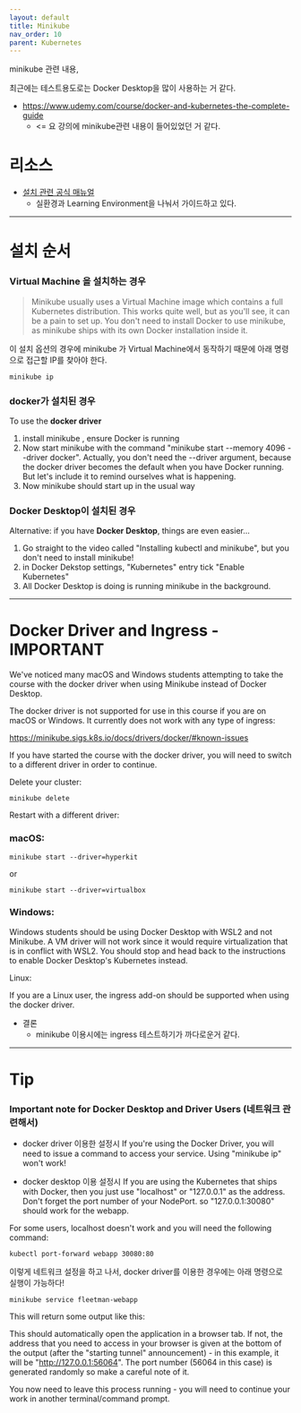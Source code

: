 ```yaml
---
layout: default
title: Minikube
nav_order: 10
parent: Kubernetes
---
```


minikube  관련 내용,

최근에는 테스트용도로는 Docker Desktop을 많이 사용하는 거 같다.

 * https://www.udemy.com/course/docker-and-kubernetes-the-complete-guide
   + <= 요 강의에 minikube관련 내용이 들어있었던 거 같다.

# 리소스
* [설치 관련 공식 매뉴얼](https://kubernetes.io/docs/setup/)
  * 실환경과 Learning Environment을 나눠서 가이드하고 있다.

---
# 설치 순서

### Virtual Machine 을 설치하는 경우
> Minikube usually uses a Virtual Machine image which contains a full Kubernetes distribution. This works quite well, but as you'll see, it can be a pain to set up. You don't need to install Docker to use minikube, as minikube ships with its own Docker installation inside it.

이 설치 옵션의 경우에 minikube 가 Virtual Machine에서 동작하기 때문에
아래 명령으로 접근할 IP를 찾아야 한다.
```
minikube ip
```

### docker가 설치된 경우
To use the **docker driver**
1. install minikube , ensure Docker is running
2. Now start minikube with the command "minikube start --memory 4096 --driver docker". Actually, you don't need the --driver argument, because the docker driver becomes the default when you have Docker running. But let's include it to remind ourselves what is happening.
3. Now minikube should start up in the usual way


### Docker Desktop이 설치된 경우
Alternative: if you have **Docker Desktop**, things are even easier...
1. Go straight to the video called "Installing kubectl and minikube", but you don't need to install minikube!
2. in Docker Dekstop settings, "Kubernetes" entry tick "Enable Kubernetes"
3. All Docker Desktop is doing is running minikube in the background.

---
# Docker Driver and Ingress - IMPORTANT

We've noticed many macOS and Windows students attempting to take the course with the docker driver when using Minikube instead of Docker Desktop.

The docker driver is not supported for use in this course if you are on macOS or Windows. It currently does not work with any type of ingress:

https://minikube.sigs.k8s.io/docs/drivers/docker/#known-issues

If you have started the course with the docker driver, you will need to switch to a different driver in order to continue.

Delete your cluster:
```
minikube delete
```
Restart with a different driver:

### macOS:
```
minikube start --driver=hyperkit
```
or
```
minikube start --driver=virtualbox
```
### Windows:

Windows students should be using Docker Desktop with WSL2 and not Minikube. A VM driver will not work since it would require virtualization that is in conflict with WSL2. You should stop and head back to the instructions to enable Docker Desktop's Kubernetes instead.

Linux:

If you are a Linux user, the ingress add-on should be supported when using the docker driver.

* 결론
  + minikube 이용시에는 ingress 테스트하기가 까다로운거 같다.
---
# Tip

### Important note for Docker Desktop and Driver Users (네트워크 관련해서)

* docker driver 이용한 설정시
If you're using the Docker Driver, you will need to issue a command to access your service. Using "minikube ip" won't work!


* docker desktop 이용 설정시
If you are using the Kubernetes that ships with Docker, then you just use "localhost" or "127.0.0.1" as the address. Don't forget the port number of your NodePort. so "127.0.0.1:30080" should work for the webapp.

For some users, localhost doesn't work and you will need the following command:
```
kubectl port-forward webapp 30080:80
```

이렇게 네트워크 설정을 하고 나서, docker driver를 이용한 경우에는 아래 명령으로 실행이 가능하다!
```
minikube service fleetman-webapp
```
This will return some output like this:


This should automatically open the application in a browser tab. If not, the address that you need to access in your browser is given at the bottom of the output (after the "starting tunnel" announcement) - in this example, it will be "http://127.0.0.1:56064". The port number (56064 in this case) is generated randomly so make a careful note of it.

You now need to leave this process running - you will need to continue your work in another terminal/command prompt.
